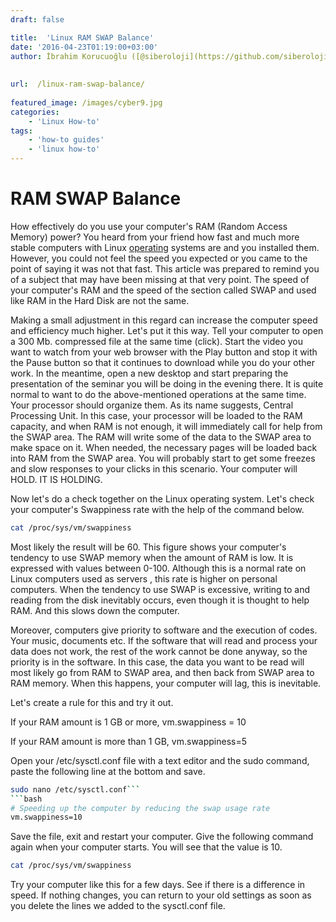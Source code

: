 ```yaml
---
draft: false

title:  'Linux RAM SWAP Balance'
date: '2016-04-23T01:19:00+03:00'
author: İbrahim Korucuoğlu ([@siberoloji](https://github.com/siberoloji))
 
 
url:  /linux-ram-swap-balance/
 
featured_image: /images/cyber9.jpg
categories:
    - 'Linux How-to'
tags:
    - 'how-to guides'
    - 'linux how-to'
---
```

# RAM SWAP Balance

How effectively do you use your computer's RAM (Random Access Memory) power? You heard from your friend how fast and much more stable computers with  Linux <a href="https://www.siberoloji.com/linux-ram-swap-dengesi/#"> operating</a> systems are and you installed them. However, you could not feel the speed you expected or you came to the point of saying it was not that fast. This article was prepared to remind you of a subject that may have been missing at that very point. The speed of your computer's RAM and the speed of the section called SWAP and used like RAM in the Hard Disk are not the same.

Making a small adjustment in this regard can increase  the computer speed and efficiency much higher. Let's put it this way. Tell your computer to open a 300 Mb. compressed file at the same time (click). Start the video you want to watch from your web browser with the Play button and stop it with the Pause button so that it continues to download while you do your other work. In the meantime, open a new desktop and start preparing the presentation of the seminar you will be doing in the evening there. It is quite normal to want to do the above-mentioned operations at the same time. Your processor should organize them. As its name suggests, Central Processing Unit. In this case, your processor will be loaded to the RAM capacity, and when RAM is not enough, it will immediately call for help from the SWAP area. The RAM will write some of the data to the SWAP area to make space on it. When needed, the necessary pages will be loaded back into RAM from the SWAP area. You will probably start to get some freezes and slow responses to your clicks in this scenario. Your computer will HOLD. IT IS HOLDING.

Now let's do a check together on the  Linux  operating system. Let's check your computer's Swappiness rate with the help of the command below.
```bash
cat /proc/sys/vm/swappiness
```

Most likely the result will be 60. This figure shows your computer's tendency to use SWAP memory when the amount of RAM is low. It is expressed with values ​​between 0-100. Although this is a normal rate on  Linux computers used as servers , this rate is higher on personal computers. When the tendency to use SWAP is excessive, writing to and reading from the disk inevitably occurs, even though it is thought to help RAM. And this slows down the computer.

Moreover, computers give priority to software and the execution of codes. Your music, documents etc. If  the software that will read and process your data does not work, the rest of the work cannot be done anyway, so the priority is in the software. In this case, the data you want to be read will most likely go from RAM to SWAP area, and then back from SWAP area to RAM memory. When this happens, your computer will lag, this is inevitable.

Let's create a rule for this and try it out.

If your RAM amount is 1 GB or more, vm.swappiness = 10

If your RAM amount is more than 1 GB, vm.swappiness=5

Open your /etc/sysctl.conf file with a text editor and the sudo command, paste the following line at the bottom and save.
```bash
sudo nano /etc/sysctl.conf```
```bash
# Speeding up the computer by reducing the swap usage rate
vm.swappiness=10
```

Save the file, exit and restart your computer. Give the following command again when your computer starts. You will see that the value is 10.
```bash
cat /proc/sys/vm/swappiness
```

Try your computer like this for a few days. See if there is a difference in speed. If nothing changes, you can return to your old settings as soon as you delete the lines we added to the sysctl.conf file.
